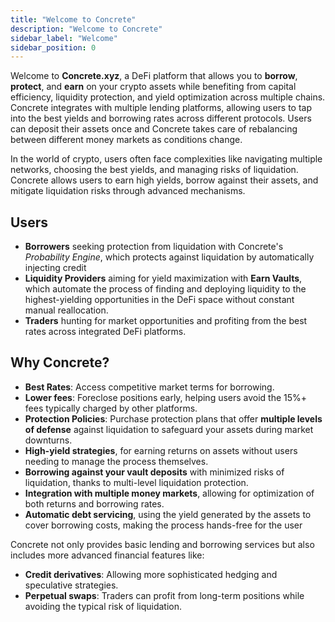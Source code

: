 ```yaml
---
title: "Welcome to Concrete"
description: "Welcome to Concrete"
sidebar_label: "Welcome"
sidebar_position: 0
---
```


Welcome to **Concrete.xyz**, a DeFi platform that allows you to **borrow**, **protect**, and **earn** on your crypto assets while benefiting from capital efficiency, liquidity protection, and yield optimization across multiple chains. Concrete integrates with multiple lending platforms, allowing users to tap into the best yields and borrowing rates across different protocols. Users can deposit their assets once and Concrete takes care of rebalancing between different money markets as conditions change.

In the world of crypto, users often face complexities like navigating multiple networks, choosing the best yields, and managing risks of liquidation. Concrete allows users to earn high yields, borrow against their assets, and mitigate liquidation risks through advanced mechanisms.

## Users

* **Borrowers** seeking protection from liquidation with Concrete's *Probability Engine*, which protects against liquidation by automatically injecting credit
* **Liquidity Providers** aiming for yield maximization with **Earn Vaults**, which automate the process of finding and deploying liquidity to the highest-yielding opportunities in the DeFi space without constant manual reallocation.
* **Traders** hunting for market opportunities and profiting from the best rates across integrated DeFi platforms.

## Why Concrete?

- **Best Rates**: Access competitive market terms for borrowing.
- **Lower fees**: Foreclose positions early, helping users avoid the 15%+ fees typically charged by other platforms.
- **Protection Policies**: Purchase protection plans that offer **multiple levels of defense** against liquidation to safeguard your assets during market downturns.
- **High-yield strategies**, for earning returns on assets without users needing to manage the process themselves.
- **Borrowing against your vault deposits** with minimized risks of liquidation, thanks to multi-level liquidation protection.
- **Integration with multiple money markets**, allowing for optimization of both returns and borrowing rates.
- **Automatic debt servicing**, using the yield generated by the assets to cover borrowing costs, making the process hands-free for the user

Concrete not only provides basic lending and borrowing services but also includes more advanced financial features like:
* **Credit derivatives**: Allowing more sophisticated hedging and speculative strategies.
* **Perpetual swaps**: Traders can profit from long-term positions while avoiding the typical risk of liquidation.
